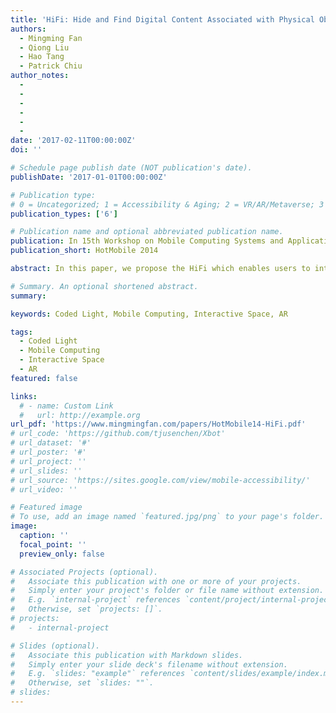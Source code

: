 ```yaml
---
title: 'HiFi: Hide and Find Digital Content Associated with Physical Objects via Coded Light'
authors:
  - Mingming Fan
  - Qiong Liu
  - Hao Tang
  - Patrick Chiu
author_notes:
  - 
  - 
  -
  -
  -
  -
date: '2017-02-11T00:00:00Z'
doi: ''

# Schedule page publish date (NOT publication's date).
publishDate: '2017-01-01T00:00:00Z'

# Publication type: 
# 0 = Uncategorized; 1 = Accessibility & Aging; 2 = VR/AR/Metaverse; 3 = Human-AI Collaboration; 4 = UX Methodology; 5 = Social Computing; 6 = Sensing;  7 = Thesis; 8 = Patent
publication_types: ['6']

# Publication name and optional abbreviated publication name.
publication: In 15th Workshop on Mobile Computing Systems and Applications (HotMobile '14)
publication_short: HotMobile 2014

abstract: In this paper, we propose the HiFi which enables users to interact with surrounding physical objects. It uses coded light to encode the position of user's mobile device in an environment. By attaching a tiny light sensor on a user's mobile device, the user can attach digital information to arbitrary static physical objects or retrieve/modify the attached information as well. With this system, a family member may attach a digital maintenance schedule to a fish tank or indoor plants so that all family members may retrieve that for maintenance reference. In a store, a store manager may use such a system to attach price tag, discount information and multimedia content to any products and customers can get the attached information by moving their phone close to the focused product. Similarly, a museum can use this system to provide extra information of displayed items to visitors. Different from computer vision based systems, HiFi does not depend on object's texture and illumination, etc. Different from regular barcode approaches, HiFi does not require extra physical attachments that may change an object's native appearance. HiFi has much higher spatial resolution for distinguishing close objects or attached parts of the same object. As the HiFi system can track a mobile device at 80 positions per second, it also has much faster response than any above listed system.

# Summary. An optional shortened abstract.
summary:

keywords: Coded Light, Mobile Computing, Interactive Space, AR

tags:
  - Coded Light
  - Mobile Computing
  - Interactive Space
  - AR
featured: false

links:
  # - name: Custom Link
  #   url: http://example.org
url_pdf: 'https://www.mingmingfan.com/papers/HotMobile14-HiFi.pdf'
# url_code: 'https://github.com/tjusenchen/Xbot'
# url_dataset: '#'
# url_poster: '#'
# url_project: ''
# url_slides: ''
# url_source: 'https://sites.google.com/view/mobile-accessibility/'
# url_video: ''

# Featured image
# To use, add an image named `featured.jpg/png` to your page's folder.
image:
  caption: ''
  focal_point: ''
  preview_only: false

# Associated Projects (optional).
#   Associate this publication with one or more of your projects.
#   Simply enter your project's folder or file name without extension.
#   E.g. `internal-project` references `content/project/internal-project/index.md`.
#   Otherwise, set `projects: []`.
# projects:
#   - internal-project

# Slides (optional).
#   Associate this publication with Markdown slides.
#   Simply enter your slide deck's filename without extension.
#   E.g. `slides: "example"` references `content/slides/example/index.md`.
#   Otherwise, set `slides: ""`.
# slides:
---
```


<!-- {{< youtube f9lO9tin4tw >}} -->


